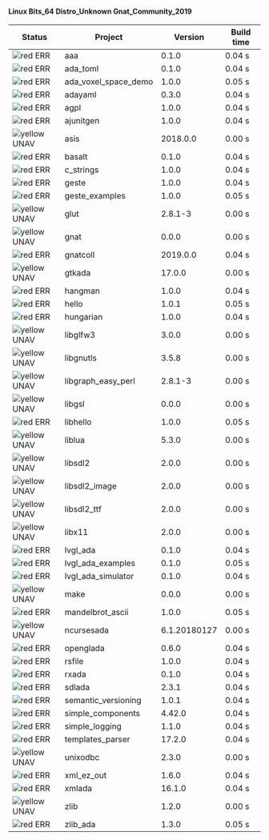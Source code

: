 #### Linux Bits_64 Distro_Unknown Gnat_Community_2019

| Status | Project | Version | Build time |
| --- | --- | --- | --- |
|![red](https://placehold.it/8/ff0000/000000?text=+) ERR  | aaa | 0.1.0 |  0.04 s |
|![red](https://placehold.it/8/ff0000/000000?text=+) ERR  | ada_toml | 0.1.0 |  0.04 s |
|![red](https://placehold.it/8/ff0000/000000?text=+) ERR  | ada_voxel_space_demo | 1.0.0 |  0.05 s |
|![red](https://placehold.it/8/ff0000/000000?text=+) ERR  | adayaml | 0.3.0 |  0.04 s |
|![red](https://placehold.it/8/ff0000/000000?text=+) ERR  | agpl | 1.0.0 |  0.04 s |
|![red](https://placehold.it/8/ff0000/000000?text=+) ERR  | ajunitgen | 1.0.0 |  0.04 s |
|![yellow](https://placehold.it/8/ffbb00/000000?text=+) UNAV | asis | 2018.0.0 |  0.00 s |
|![red](https://placehold.it/8/ff0000/000000?text=+) ERR  | basalt | 0.1.0 |  0.04 s |
|![red](https://placehold.it/8/ff0000/000000?text=+) ERR  | c_strings | 1.0.0 |  0.04 s |
|![red](https://placehold.it/8/ff0000/000000?text=+) ERR  | geste | 1.0.0 |  0.04 s |
|![red](https://placehold.it/8/ff0000/000000?text=+) ERR  | geste_examples | 1.0.0 |  0.05 s |
|![yellow](https://placehold.it/8/ffbb00/000000?text=+) UNAV | glut | 2.8.1-3 |  0.00 s |
|![yellow](https://placehold.it/8/ffbb00/000000?text=+) UNAV | gnat | 0.0.0 |  0.00 s |
|![red](https://placehold.it/8/ff0000/000000?text=+) ERR  | gnatcoll | 2019.0.0 |  0.04 s |
|![yellow](https://placehold.it/8/ffbb00/000000?text=+) UNAV | gtkada | 17.0.0 |  0.00 s |
|![red](https://placehold.it/8/ff0000/000000?text=+) ERR  | hangman | 1.0.0 |  0.04 s |
|![red](https://placehold.it/8/ff0000/000000?text=+) ERR  | hello | 1.0.1 |  0.05 s |
|![red](https://placehold.it/8/ff0000/000000?text=+) ERR  | hungarian | 1.0.0 |  0.04 s |
|![yellow](https://placehold.it/8/ffbb00/000000?text=+) UNAV | libglfw3 | 3.0.0 |  0.00 s |
|![yellow](https://placehold.it/8/ffbb00/000000?text=+) UNAV | libgnutls | 3.5.8 |  0.00 s |
|![yellow](https://placehold.it/8/ffbb00/000000?text=+) UNAV | libgraph_easy_perl | 2.8.1-3 |  0.00 s |
|![yellow](https://placehold.it/8/ffbb00/000000?text=+) UNAV | libgsl | 0.0.0 |  0.00 s |
|![red](https://placehold.it/8/ff0000/000000?text=+) ERR  | libhello | 1.0.0 |  0.05 s |
|![yellow](https://placehold.it/8/ffbb00/000000?text=+) UNAV | liblua | 5.3.0 |  0.00 s |
|![yellow](https://placehold.it/8/ffbb00/000000?text=+) UNAV | libsdl2 | 2.0.0 |  0.00 s |
|![yellow](https://placehold.it/8/ffbb00/000000?text=+) UNAV | libsdl2_image | 2.0.0 |  0.00 s |
|![yellow](https://placehold.it/8/ffbb00/000000?text=+) UNAV | libsdl2_ttf | 2.0.0 |  0.00 s |
|![yellow](https://placehold.it/8/ffbb00/000000?text=+) UNAV | libx11 | 2.0.0 |  0.00 s |
|![red](https://placehold.it/8/ff0000/000000?text=+) ERR  | lvgl_ada | 0.1.0 |  0.04 s |
|![red](https://placehold.it/8/ff0000/000000?text=+) ERR  | lvgl_ada_examples | 0.1.0 |  0.05 s |
|![red](https://placehold.it/8/ff0000/000000?text=+) ERR  | lvgl_ada_simulator | 0.1.0 |  0.04 s |
|![yellow](https://placehold.it/8/ffbb00/000000?text=+) UNAV | make | 0.0.0 |  0.00 s |
|![red](https://placehold.it/8/ff0000/000000?text=+) ERR  | mandelbrot_ascii | 1.0.0 |  0.05 s |
|![yellow](https://placehold.it/8/ffbb00/000000?text=+) UNAV | ncursesada | 6.1.20180127 |  0.00 s |
|![red](https://placehold.it/8/ff0000/000000?text=+) ERR  | openglada | 0.6.0 |  0.04 s |
|![red](https://placehold.it/8/ff0000/000000?text=+) ERR  | rsfile | 1.0.0 |  0.04 s |
|![red](https://placehold.it/8/ff0000/000000?text=+) ERR  | rxada | 0.1.0 |  0.04 s |
|![red](https://placehold.it/8/ff0000/000000?text=+) ERR  | sdlada | 2.3.1 |  0.04 s |
|![red](https://placehold.it/8/ff0000/000000?text=+) ERR  | semantic_versioning | 1.0.1 |  0.04 s |
|![red](https://placehold.it/8/ff0000/000000?text=+) ERR  | simple_components | 4.42.0 |  0.04 s |
|![red](https://placehold.it/8/ff0000/000000?text=+) ERR  | simple_logging | 1.1.0 |  0.04 s |
|![red](https://placehold.it/8/ff0000/000000?text=+) ERR  | templates_parser | 17.2.0 |  0.04 s |
|![yellow](https://placehold.it/8/ffbb00/000000?text=+) UNAV | unixodbc | 2.3.0 |  0.00 s |
|![red](https://placehold.it/8/ff0000/000000?text=+) ERR  | xml_ez_out | 1.6.0 |  0.04 s |
|![red](https://placehold.it/8/ff0000/000000?text=+) ERR  | xmlada | 16.1.0 |  0.04 s |
|![yellow](https://placehold.it/8/ffbb00/000000?text=+) UNAV | zlib | 1.2.0 |  0.00 s |
|![red](https://placehold.it/8/ff0000/000000?text=+) ERR  | zlib_ada | 1.3.0 |  0.05 s |
